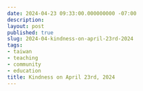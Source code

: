 ```yaml
---
date: 2024-04-23 09:33:00.000000000 -07:00
description:
layout: post
published: true
slug: 2024-04-kindness-on-april-23rd-2024
tags:
- taiwan
- teaching
- community
- education
title: Kindness on April 23rd, 2024
---
```

